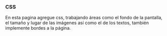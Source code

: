### CSS
En esta pagina agregue css, trabajando áreas como el fondo de la pantalla, el tamaño y lugar de las imágenes así como el de los textos, también implemente bordes a la página.
